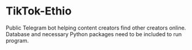 # TikTok-Ethio
Public Telegram bot helping content creators find other creators online. Database and necessary Python packages need to be included to run program.
